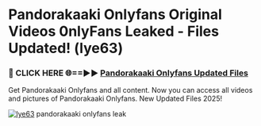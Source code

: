 # Pandorakaaki Onlyfans Original Videos 0nlyFans Leaked - Files Updated! (lye63)

<h3>🔴 CLICK HERE 🌐==►► <a href="https://tinyurl.com/2jnfzry5" rel="nofollow">Pandorakaaki Onlyfans Updated Files</a></h3>

Get Pandorakaaki Onlyfans and all content. Now you can access all videos and pictures of Pandorakaaki Onlyfans. New Updated Files 2025!

[![lye63](https://i.imgur.com/GyGTBgg.gif)](https://tinyurl.com/2jnfzry5)
pandorakaaki onlyfans leak